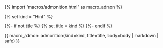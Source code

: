 
{% import "macros/admonition.html" as macro_admon %}

{% set kind = "Hint" %}

{%- if not title %}
    {% set title = kind %}
{%- endif %}

{{ macro_admon::admonition(kind=kind, title=title, body=body | markdown | safe) }}

